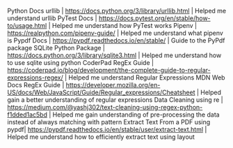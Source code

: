 Python Docs urllib | https://docs.python.org/3/library/urllib.html | Helped me understand urllib
PyTest Docs | https://docs.pytest.org/en/stable/how-to/usage.html | Helped me understand how PyTest works
Pipenv | https://realpython.com/pipenv-guide/ | Helped me understand what pipenv is
Pypdf Docs | https://pypdf.readthedocs.io/en/stable/ | Guide to the PyPdf package
SQLite Python Package | https://docs.python.org/3/library/sqlite3.html | Helped me understand how to use sqlite using python
CoderPad RegEx Guide | https://coderpad.io/blog/development/the-complete-guide-to-regular-expressions-regex/ | Helped me understand Regular Expressions
MDN Web Docs RegEx Guide | https://developer.mozilla.org/en-US/docs/Web/JavaScript/Guide/Regular_expressions/Cheatsheet | Helped gain a better understanding of regular expressions
Data Cleaning using re | https://medium.com/@yashj302/text-cleaning-using-regex-python-f1dded1ac5bd | Helped me gain understanding of pre-processing the data instead of always matching with pattern
Extract Text From a PDF using pypdf| https://pypdf.readthedocs.io/en/stable/user/extract-text.html | Helped me understand how to efficiently extract text using layout
